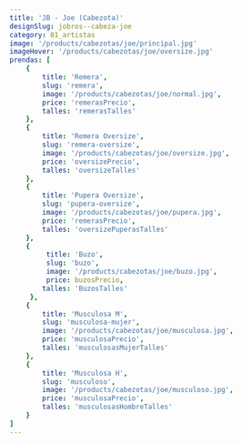 ```yaml
---
title: 'JB - Joe (Cabezota)'
designSlug: jobros--cabeza-joe
category: 01_artistas
image: '/products/cabezotas/joe/principal.jpg'
imageHover: '/products/cabezotas/joe/oversize.jpg'
prendas: [
    {   
        title: 'Remera',
        slug: 'remera',          
        image: '/products/cabezotas/joe/normal.jpg',
        price: 'remerasPrecio',
        talles: 'remerasTalles'
    },
    {
        title: 'Remera Oversize',
        slug: 'remera-oversize',
        image: '/products/cabezotas/joe/oversize.jpg',
        price: 'oversizePrecio',
        talles: 'oversizeTalles'
    },
    {
        title: 'Pupera Oversize',
        slug: 'pupera-oversize',
        image: '/products/cabezotas/joe/pupera.jpg',
        price: 'remerasPrecio',
        talles: 'oversizePuperasTalles'
    },
    {
         title: 'Buzo',
         slug: 'buzo',
         image: '/products/cabezotas/joe/buzo.jpg',
         price: buzosPrecio,
        talles: 'BuzosTalles'
     },
    {
        title: 'Musculosa M',
        slug: 'musculosa-mujer',
        image: '/products/cabezotas/joe/musculosa.jpg',
        price: 'musculosaPrecio',
        talles: 'musculosasMujerTalles'
    },
    {
        title: 'Musculosa H',
        slug: 'musculoso',
        image: '/products/cabezotas/joe/musculoso.jpg',
        price: 'musculosaPrecio',
        talles: 'musculosasHombreTalles'
    }
]
---
```

